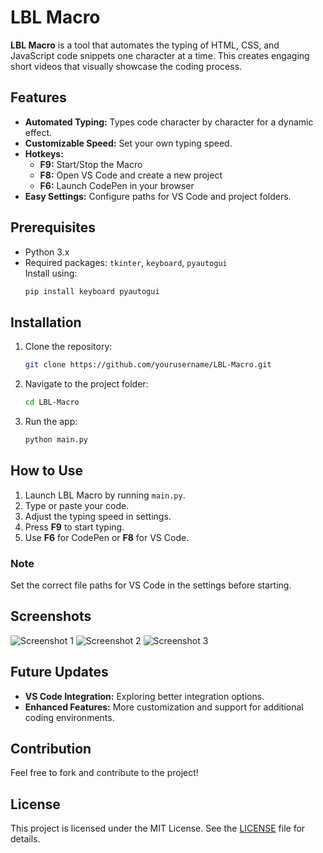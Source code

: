 # LBL Macro


**LBL Macro** is a tool that automates the typing of HTML, CSS, and JavaScript code snippets one character at a time. This creates engaging short videos that visually showcase the coding process.

## Features

- **Automated Typing:** Types code character by character for a dynamic effect.
- **Customizable Speed:** Set your own typing speed.
- **Hotkeys:**  
  - **F9:** Start/Stop the Macro  
  - **F8:** Open VS Code and create a new project  
  - **F6:** Launch CodePen in your browser  
- **Easy Settings:** Configure paths for VS Code and project folders.

## Prerequisites

- Python 3.x
- Required packages: `tkinter`, `keyboard`, `pyautogui`  
  Install using:
  ```bash
  pip install keyboard pyautogui
  ```

## Installation

1. Clone the repository:
   ```bash
   git clone https://github.com/yourusername/LBL-Macro.git
   ```
2. Navigate to the project folder:
   ```bash
   cd LBL-Macro
   ```
3. Run the app:
   ```bash
   python main.py
   ```

## How to Use

1. Launch LBL Macro by running `main.py`.
2. Type or paste your code.
3. Adjust the typing speed in settings.
4. Press **F9** to start typing.
5. Use **F6** for CodePen or **F8** for VS Code.

### Note
Set the correct file paths for VS Code in the settings before starting.

## Screenshots

![Screenshot 1](https://i.postimg.cc/fLBLf7PP/image.png)
![Screenshot 2](https://i.postimg.cc/GtfmZLdJ/image.png)
![Screenshot 3](https://i.postimg.cc/MGwpkr24/image.png)

## Future Updates

- **VS Code Integration:** Exploring better integration options.
- **Enhanced Features:** More customization and support for additional coding environments.

## Contribution

Feel free to fork and contribute to the project!

## License

This project is licensed under the MIT License. See the [LICENSE](LICENSE) file for details.
